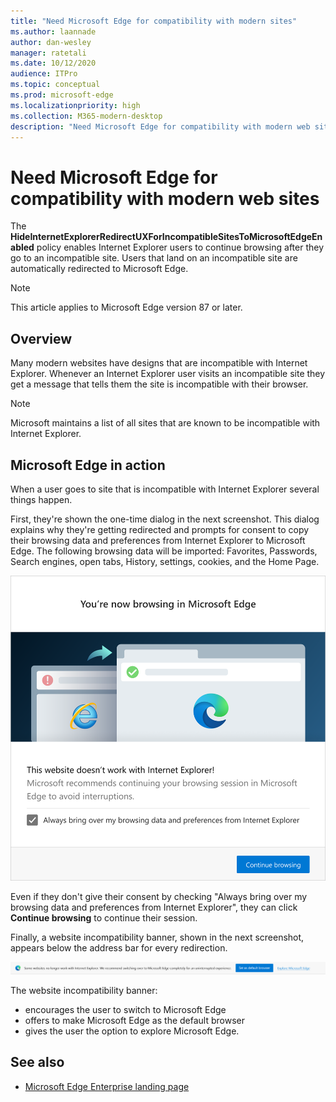 ```yaml
---
title: "Need Microsoft Edge for compatibility with modern sites"
ms.author: laannade
author: dan-wesley
manager: ratetali
ms.date: 10/12/2020
audience: ITPro
ms.topic: conceptual
ms.prod: microsoft-edge
ms.localizationpriority: high
ms.collection: M365-modern-desktop
description: "Need Microsoft Edge for compatibility with modern web sites"
---
```


# Need Microsoft Edge for compatibility with modern web sites

The **HideInternetExplorerRedirectUXForIncompatibleSitesToMicrosoftEdgeEnabled** policy enables Internet Explorer users to continue browsing after they go to an incompatible site. Users that land on an incompatible site are automatically redirected to Microsoft Edge.

> [!NOTE]
> This article applies to Microsoft Edge version 87 or later.

## Overview

Many modern websites have designs that are incompatible with Internet Explorer. Whenever an Internet Explorer user visits an incompatible site they get a message that tells them the site is incompatible with their browser.

> [!NOTE]
> Microsoft maintains a list of all sites that are known to be incompatible with Internet Explorer.

## Microsoft Edge in action

When a user goes to site that is incompatible with Internet Explorer several things happen.

First, they're shown the one-time dialog in the next screenshot. This dialog explains why they're getting redirected and prompts for consent to copy their browsing data and preferences from Internet Explorer to Microsoft Edge. The following browsing data will be imported: Favorites, Passwords, Search engines, open tabs, History, settings, cookies, and the Home Page.  

![Browsing notification and prompt to import data and preferences.](media/edge-learnmore-neededge/neededge-dialog1.png)

Even if they don't give their consent by checking "Always bring over my browsing data and preferences from Internet Explorer", they can click **Continue browsing** to continue their session.

Finally, a website incompatibility banner, shown in the next screenshot, appears below the address bar for every redirection.

![Notification about modern sites and prompt to set Microsoft Edge as default browser or explore Microsoft Edge.](media/edge-learnmore-neededge/neededge-banner.png)

The website incompatibility banner:

- encourages the user to switch to Microsoft Edge
- offers to make Microsoft Edge as the default browser
- gives the user the option to explore Microsoft Edge.

## See also

- [Microsoft Edge Enterprise landing page](https://aka.ms/EdgeEnterprise)